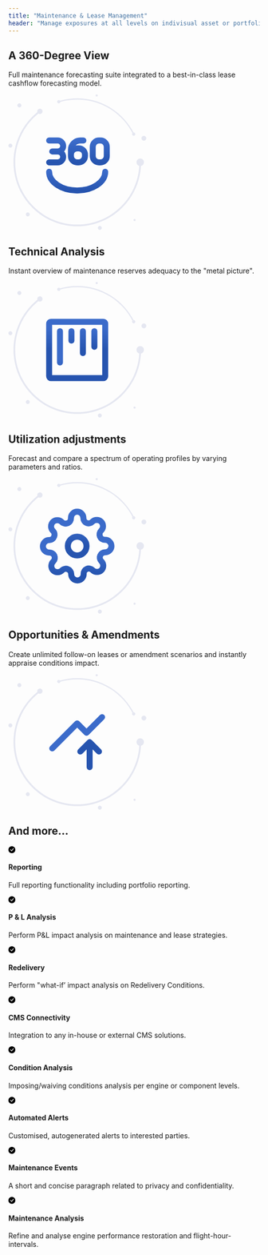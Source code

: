 ```yaml
---
title: "Maintenance & Lease Management"
header: "Manage exposures at all levels on indivisual asset or portfolio basis"
---
```


<!-- Start marketing section -->
<article class="section__product section__spacing-3">
  <div class="container">
  <div class="row gx-lg-5 featurette">
    <div class="col-md-7">
      <h2 class="h1">A 360-Degree View</h2>
      <p class="display-7">Full maintenance forecasting suite integrated to a best-in-class lease cashflow forecasting model.</p>
    </div>
    <div class="card col-md-5">
      <svg width="277" height="272" viewBox="0 0 277 272" fill="none" xmlns="http://www.w3.org/2000/svg">
<path fill-rule="evenodd" clip-rule="evenodd" d="M26.13 22.071C26.13 19.8221 24.3106 18 22.065 18C19.8211 18 18 19.8221 18 22.071C18 24.32 19.8211 26.142 22.065 26.142C24.3106 26.142 26.13 24.32 26.13 22.071Z" fill="#E5E7F1"/>
<path fill-rule="evenodd" clip-rule="evenodd" d="M7.95607 102.496C7.95607 100.296 6.17423 98.5122 3.97804 98.5122C1.78185 98.5122 0 100.296 0 102.496C0 104.696 1.78185 106.48 3.97804 106.48C6.17423 106.48 7.95607 104.696 7.95607 102.496Z" fill="#E5E7F1"/>
<path fill-rule="evenodd" clip-rule="evenodd" d="M187.394 267.033C187.394 264.832 185.612 263.049 183.416 263.049C181.22 263.049 179.438 264.832 179.438 267.033C179.438 269.232 181.22 271.015 183.416 271.015C185.612 271.015 187.394 269.232 187.394 267.033Z" fill="#E5E7F1"/>
<path fill-rule="evenodd" clip-rule="evenodd" d="M138.225 263.784C104.048 263.784 71.9183 250.456 47.7517 226.253C23.5868 202.051 10.2783 169.874 10.2783 135.648C10.2783 114.981 15.039 95.2519 24.4325 77.0085C33.3912 59.6053 46.4558 44.2367 62.2145 32.5638C62.9715 32.0022 64.0423 32.1625 64.6033 32.9217C65.1626 33.6813 65.004 34.7523 64.2452 35.3141C48.906 46.6768 36.1893 61.6365 27.4676 78.576C18.3282 96.3299 13.6937 115.532 13.6937 135.648C13.6937 168.96 26.6474 200.278 50.1678 223.835C73.6882 247.39 104.962 260.363 138.225 260.363C171.489 260.363 202.76 247.39 226.281 223.835C249.803 200.278 262.755 168.96 262.755 135.648C262.755 134.703 263.52 133.937 264.463 133.937C265.406 133.937 266.172 134.703 266.172 135.648C266.172 169.874 252.862 202.051 228.697 226.253C204.53 250.456 172.401 263.784 138.225 263.784Z" fill="#E5E7F1"/>
<path fill-rule="evenodd" clip-rule="evenodd" d="M271.935 135.648C271.935 131.515 268.59 128.165 264.463 128.165C260.337 128.165 256.992 131.515 256.992 135.648C256.992 139.78 260.337 143.131 264.463 143.131C268.59 143.131 271.935 139.78 271.935 135.648Z" fill="#E5E7F1"/>
<path fill-rule="evenodd" clip-rule="evenodd" d="M68.5131 33.9386C68.5131 31.0165 66.1464 28.6475 63.229 28.6475C60.3115 28.6475 57.9465 31.0165 57.9465 33.9386C57.9465 36.8607 60.3115 39.2297 63.229 39.2297C66.1464 39.2297 68.5131 36.8607 68.5131 33.9386Z" fill="#E5E7F1"/>
<path fill-rule="evenodd" clip-rule="evenodd" d="M42.893 239.952C42.893 237.77 41.1265 236 38.9473 236C36.7665 236 35 237.77 35 239.952C35 242.136 36.7665 243.905 38.9473 243.905C41.1265 243.905 42.893 242.136 42.893 239.952Z" fill="#E5E7F1"/>
<path fill-rule="evenodd" clip-rule="evenodd" d="M251.405 80.8065C250.955 80.8065 250.524 80.5574 250.311 80.1269C240.118 59.5273 224.459 42.1241 205.03 29.7992C185.068 17.1365 161.967 10.4435 138.225 10.4435C125.701 10.4435 113.34 12.292 101.483 15.9373C100.839 16.1337 100.157 15.7728 99.9587 15.128C99.7609 14.4827 100.124 13.7993 100.767 13.6012C112.856 9.88472 125.459 8 138.225 8C162.431 8 185.984 14.8241 206.336 27.7348C226.142 40.2995 242.106 58.0411 252.497 79.042C252.797 79.6465 252.55 80.3796 251.946 80.6793C251.772 80.7657 251.586 80.8065 251.405 80.8065Z" fill="#E5E7F1"/>
<path fill-rule="evenodd" clip-rule="evenodd" d="M104.384 14.7694C104.384 12.9679 102.924 11.5073 101.125 11.5073C99.3263 11.5073 97.8684 12.9679 97.8684 14.7694C97.8684 16.571 99.3263 18.0314 101.125 18.0314C102.924 18.0314 104.384 16.571 104.384 14.7694Z" fill="#E5E7F1"/>
<path fill-rule="evenodd" clip-rule="evenodd" d="M254.661 79.5842C254.661 77.7826 253.203 76.3223 251.404 76.3223C249.605 76.3223 248.147 77.7826 248.147 79.5842C248.147 81.3857 249.605 82.8461 251.404 82.8461C253.203 82.8461 254.661 81.3857 254.661 79.5842Z" fill="#E5E7F1"/>
<path fill-rule="evenodd" clip-rule="evenodd" d="M276.661 87.8386C276.661 85.1661 274.499 83 271.831 83C269.162 83 267 85.1661 267 87.8386C267 90.5111 269.162 92.6763 271.831 92.6763C274.499 92.6763 276.661 90.5111 276.661 87.8386Z" fill="#E5E7F1"/>
<path fill-rule="evenodd" clip-rule="evenodd" d="M255.329 251.167C255.329 249.97 254.361 249 253.164 249C251.969 249 251 249.97 251 251.167C251 252.364 251.969 253.336 253.164 253.336C254.361 253.336 255.329 252.364 255.329 251.167Z" fill="#E5E7F1"/>
<path fill-rule="evenodd" clip-rule="evenodd" d="M179.329 2.16699C179.329 0.969938 178.361 0 177.164 0C175.969 0 175 0.969938 175 2.16699C175 3.36405 175.969 4.33568 177.164 4.33568C178.361 4.33568 179.329 3.36405 179.329 2.16699Z" fill="#E5E7F1"/>
<path d="M88 114.125H98.9375M98.9375 114.125C104.978 114.125 109.875 119.022 109.875 125.062C109.875 131.103 104.978 136 98.9375 136H81.75M98.9375 114.125C104.978 114.125 109.875 109.228 109.875 103.188C109.875 97.1469 104.978 92.25 98.9375 92.25H81.75" stroke="url(#paint0_linear_372_2437)" stroke-width="12" stroke-linecap="round" stroke-linejoin="round"/>
<path d="M194.25 154.75C194.25 175.461 169.066 192.25 138 192.25C106.934 192.25 81.75 175.461 81.75 154.75" stroke="url(#paint1_linear_372_2437)" stroke-width="12" stroke-linecap="round" stroke-linejoin="round"/>
<path d="M150.5 92.25H144.25C133.894 92.25 125.5 100.645 125.5 111V123.5M125.5 123.5C125.5 130.404 131.096 136 138 136H141.125C148.029 136 153.625 130.404 153.625 123.5V120.375C153.625 113.471 148.029 107.875 141.125 107.875H138C131.096 107.875 125.5 113.471 125.5 120.375V123.5Z" stroke="url(#paint2_linear_372_2437)" stroke-width="12" stroke-linecap="round" stroke-linejoin="round"/>
<path d="M169.25 114.125V104.75C169.25 97.8464 174.846 92.25 181.75 92.25H184.875C191.779 92.25 197.375 97.8464 197.375 104.75V114.125V123.5C197.375 130.404 191.779 136 184.875 136H181.75C174.846 136 169.25 130.404 169.25 123.5V114.125Z" stroke="url(#paint3_linear_372_2437)" stroke-width="12" stroke-linecap="round" stroke-linejoin="round"/>
<defs>
<linearGradient id="paint0_linear_372_2437" x1="95.8125" y1="92.25" x2="95.8125" y2="136" gradientUnits="userSpaceOnUse">
<stop stop-color="#3B6BCA"/>
<stop offset="1" stop-color="#2654AF"/>
</linearGradient>
<linearGradient id="paint1_linear_372_2437" x1="138" y1="154.75" x2="138" y2="192.25" gradientUnits="userSpaceOnUse">
<stop stop-color="#3B6BCA"/>
<stop offset="1" stop-color="#2654AF"/>
</linearGradient>
<linearGradient id="paint2_linear_372_2437" x1="139.562" y1="92.25" x2="139.562" y2="136" gradientUnits="userSpaceOnUse">
<stop stop-color="#3B6BCA"/>
<stop offset="1" stop-color="#2654AF"/>
</linearGradient>
<linearGradient id="paint3_linear_372_2437" x1="183.312" y1="92.25" x2="183.312" y2="136" gradientUnits="userSpaceOnUse">
<stop stop-color="#3B6BCA"/>
<stop offset="1" stop-color="#2654AF"/>
</linearGradient>
</defs>
</svg>
    </div>
  </div>
  </div>
</article>

<article class="section__product section__spacing-3">
  <div class="container">
  <div class="row gx-lg-5 featurette">
    <div class="col-md-7 order-md-2">
      <h2 class="h1">Technical Analysis</h2>
      <p class="display-7">Instant overview of maintenance reserves adequacy to the "metal picture".</p>
    </div>
    <div class="card col-md-5 order-md-1">
    <svg width="277" height="272" viewBox="0 0 277 272" fill="none" xmlns="http://www.w3.org/2000/svg">
<path fill-rule="evenodd" clip-rule="evenodd" d="M26.13 22.071C26.13 19.8221 24.3106 18 22.065 18C19.8211 18 18 19.8221 18 22.071C18 24.32 19.8211 26.142 22.065 26.142C24.3106 26.142 26.13 24.32 26.13 22.071Z" fill="#E5E7F1"/>
<path fill-rule="evenodd" clip-rule="evenodd" d="M7.95607 102.496C7.95607 100.296 6.17423 98.5122 3.97804 98.5122C1.78185 98.5122 0 100.296 0 102.496C0 104.696 1.78185 106.48 3.97804 106.48C6.17423 106.48 7.95607 104.696 7.95607 102.496Z" fill="#E5E7F1"/>
<path fill-rule="evenodd" clip-rule="evenodd" d="M187.394 267.033C187.394 264.832 185.612 263.049 183.416 263.049C181.22 263.049 179.438 264.832 179.438 267.033C179.438 269.232 181.22 271.015 183.416 271.015C185.612 271.015 187.394 269.232 187.394 267.033Z" fill="#E5E7F1"/>
<path fill-rule="evenodd" clip-rule="evenodd" d="M138.225 263.784C104.048 263.784 71.9183 250.456 47.7517 226.253C23.5868 202.051 10.2783 169.874 10.2783 135.648C10.2783 114.981 15.039 95.2519 24.4325 77.0085C33.3912 59.6053 46.4558 44.2367 62.2145 32.5638C62.9715 32.0022 64.0423 32.1625 64.6033 32.9217C65.1626 33.6813 65.004 34.7523 64.2452 35.3141C48.906 46.6768 36.1893 61.6365 27.4676 78.576C18.3282 96.3299 13.6937 115.532 13.6937 135.648C13.6937 168.96 26.6474 200.278 50.1678 223.835C73.6882 247.39 104.962 260.363 138.225 260.363C171.489 260.363 202.76 247.39 226.281 223.835C249.803 200.278 262.755 168.96 262.755 135.648C262.755 134.703 263.52 133.937 264.463 133.937C265.406 133.937 266.172 134.703 266.172 135.648C266.172 169.874 252.862 202.051 228.697 226.253C204.53 250.456 172.401 263.784 138.225 263.784Z" fill="#E5E7F1"/>
<path fill-rule="evenodd" clip-rule="evenodd" d="M271.935 135.648C271.935 131.515 268.59 128.165 264.463 128.165C260.337 128.165 256.992 131.515 256.992 135.648C256.992 139.78 260.337 143.131 264.463 143.131C268.59 143.131 271.935 139.78 271.935 135.648Z" fill="#E5E7F1"/>
<path fill-rule="evenodd" clip-rule="evenodd" d="M68.5131 33.9386C68.5131 31.0165 66.1464 28.6475 63.229 28.6475C60.3115 28.6475 57.9465 31.0165 57.9465 33.9386C57.9465 36.8607 60.3115 39.2297 63.229 39.2297C66.1464 39.2297 68.5131 36.8607 68.5131 33.9386Z" fill="#E5E7F1"/>
<path fill-rule="evenodd" clip-rule="evenodd" d="M42.893 239.952C42.893 237.77 41.1265 236 38.9473 236C36.7665 236 35 237.77 35 239.952C35 242.136 36.7665 243.905 38.9473 243.905C41.1265 243.905 42.893 242.136 42.893 239.952Z" fill="#E5E7F1"/>
<path fill-rule="evenodd" clip-rule="evenodd" d="M251.405 80.8065C250.955 80.8065 250.524 80.5574 250.311 80.1269C240.118 59.5273 224.459 42.1241 205.03 29.7992C185.068 17.1365 161.967 10.4435 138.225 10.4435C125.701 10.4435 113.34 12.292 101.483 15.9373C100.839 16.1337 100.157 15.7728 99.9587 15.128C99.7609 14.4827 100.124 13.7993 100.767 13.6012C112.856 9.88472 125.459 8 138.225 8C162.431 8 185.984 14.8241 206.336 27.7348C226.142 40.2995 242.106 58.0411 252.497 79.042C252.797 79.6465 252.55 80.3796 251.946 80.6793C251.772 80.7657 251.586 80.8065 251.405 80.8065Z" fill="#E5E7F1"/>
<path fill-rule="evenodd" clip-rule="evenodd" d="M104.384 14.7694C104.384 12.9679 102.924 11.5073 101.125 11.5073C99.3263 11.5073 97.8684 12.9679 97.8684 14.7694C97.8684 16.571 99.3263 18.0314 101.125 18.0314C102.924 18.0314 104.384 16.571 104.384 14.7694Z" fill="#E5E7F1"/>
<path fill-rule="evenodd" clip-rule="evenodd" d="M254.661 79.5842C254.661 77.7826 253.203 76.3223 251.404 76.3223C249.605 76.3223 248.147 77.7826 248.147 79.5842C248.147 81.3857 249.605 82.8461 251.404 82.8461C253.203 82.8461 254.661 81.3857 254.661 79.5842Z" fill="#E5E7F1"/>
<path fill-rule="evenodd" clip-rule="evenodd" d="M276.661 87.8386C276.661 85.1661 274.499 83 271.831 83C269.162 83 267 85.1661 267 87.8386C267 90.5111 269.162 92.6763 271.831 92.6763C274.499 92.6763 276.661 90.5111 276.661 87.8386Z" fill="#E5E7F1"/>
<path fill-rule="evenodd" clip-rule="evenodd" d="M255.329 251.167C255.329 249.97 254.361 249 253.164 249C251.969 249 251 249.97 251 251.167C251 252.364 251.969 253.336 253.164 253.336C254.361 253.336 255.329 252.364 255.329 251.167Z" fill="#E5E7F1"/>
<path fill-rule="evenodd" clip-rule="evenodd" d="M179.329 2.16699C179.329 0.969938 178.361 0 177.164 0C175.969 0 175 0.969938 175 2.16699C175 3.36405 175.969 4.33568 177.164 4.33568C178.361 4.33568 179.329 3.36405 179.329 2.16699Z" fill="#E5E7F1"/>
<path d="M81.75 83.5V188.5C81.75 190.571 83.4289 192.25 85.5 192.25H190.5C192.571 192.25 194.25 190.571 194.25 188.5V83.5C194.25 81.4289 192.571 79.75 190.5 79.75H85.5C83.4289 79.75 81.75 81.4289 81.75 83.5Z" stroke="url(#paint0_linear_372_2437)" stroke-width="12" stroke-linecap="round" stroke-linejoin="round"/>
<path d="M103.5 98.5V161" stroke="url(#paint1_linear_372_2437)" stroke-width="12" stroke-linecap="round" stroke-linejoin="round"/>
<path d="M126.5 98.5V117.25" stroke="url(#paint2_linear_372_2437)" stroke-width="12" stroke-linecap="round" stroke-linejoin="round"/>
<path d="M149.5 98.5V142.25" stroke="url(#paint3_linear_372_2437)" stroke-width="12" stroke-linecap="round" stroke-linejoin="round"/>
<path d="M172.5 98.5V129.75" stroke="url(#paint4_linear_372_2437)" stroke-width="12" stroke-linecap="round" stroke-linejoin="round"/>
<defs>
<linearGradient id="paint0_linear_372_2437" x1="138" y1="79.75" x2="138" y2="192.25" gradientUnits="userSpaceOnUse">
<stop stop-color="#3B6BCA"/>
<stop offset="1" stop-color="#2654AF"/>
</linearGradient>
<linearGradient id="paint1_linear_372_2437" x1="104" y1="98.5" x2="104" y2="161" gradientUnits="userSpaceOnUse">
<stop stop-color="#3B6BCA"/>
<stop offset="1" stop-color="#2654AF"/>
</linearGradient>
<linearGradient id="paint2_linear_372_2437" x1="127" y1="98.5" x2="127" y2="117.25" gradientUnits="userSpaceOnUse">
<stop stop-color="#3B6BCA"/>
<stop offset="1" stop-color="#2654AF"/>
</linearGradient>
<linearGradient id="paint3_linear_372_2437" x1="150" y1="98.5" x2="150" y2="142.25" gradientUnits="userSpaceOnUse">
<stop stop-color="#3B6BCA"/>
<stop offset="1" stop-color="#2654AF"/>
</linearGradient>
<linearGradient id="paint4_linear_372_2437" x1="173" y1="98.5" x2="173" y2="129.75" gradientUnits="userSpaceOnUse">
<stop stop-color="#3B6BCA"/>
<stop offset="1" stop-color="#2654AF"/>
</linearGradient>
</defs>
</svg>
    </div>
  </div>
  </div>
</article>

<article class="section__product section__spacing-3">
<div class="container">
  <div class="row gx-lg-5 featurette">
    <div class="col-md-7">
      <h2 class="h1">Utilization adjustments</h2>
      <p class="display-7">Forecast and compare a spectrum of operating profiles by varying parameters and ratios.</p>
    </div>
    <div class="card col-md-5">
    <svg width="277" height="272" viewBox="0 0 277 272" fill="none" xmlns="http://www.w3.org/2000/svg">
<path fill-rule="evenodd" clip-rule="evenodd" d="M26.13 22.071C26.13 19.8221 24.3106 18 22.065 18C19.8211 18 18 19.8221 18 22.071C18 24.32 19.8211 26.142 22.065 26.142C24.3106 26.142 26.13 24.32 26.13 22.071Z" fill="#E5E7F1"/>
<path fill-rule="evenodd" clip-rule="evenodd" d="M7.95607 102.496C7.95607 100.296 6.17423 98.5122 3.97804 98.5122C1.78185 98.5122 0 100.296 0 102.496C0 104.696 1.78185 106.48 3.97804 106.48C6.17423 106.48 7.95607 104.696 7.95607 102.496Z" fill="#E5E7F1"/>
<path fill-rule="evenodd" clip-rule="evenodd" d="M187.394 267.033C187.394 264.832 185.612 263.049 183.416 263.049C181.22 263.049 179.438 264.832 179.438 267.033C179.438 269.232 181.22 271.015 183.416 271.015C185.612 271.015 187.394 269.232 187.394 267.033Z" fill="#E5E7F1"/>
<path fill-rule="evenodd" clip-rule="evenodd" d="M138.225 263.784C104.048 263.784 71.9183 250.456 47.7517 226.253C23.5868 202.051 10.2783 169.874 10.2783 135.648C10.2783 114.981 15.039 95.2519 24.4325 77.0085C33.3912 59.6053 46.4558 44.2367 62.2145 32.5638C62.9715 32.0022 64.0423 32.1625 64.6033 32.9217C65.1626 33.6813 65.004 34.7523 64.2452 35.3141C48.906 46.6768 36.1893 61.6365 27.4676 78.576C18.3282 96.3299 13.6937 115.532 13.6937 135.648C13.6937 168.96 26.6474 200.278 50.1678 223.835C73.6882 247.39 104.962 260.363 138.225 260.363C171.489 260.363 202.76 247.39 226.281 223.835C249.803 200.278 262.755 168.96 262.755 135.648C262.755 134.703 263.52 133.937 264.463 133.937C265.406 133.937 266.172 134.703 266.172 135.648C266.172 169.874 252.862 202.051 228.697 226.253C204.53 250.456 172.401 263.784 138.225 263.784Z" fill="#E5E7F1"/>
<path fill-rule="evenodd" clip-rule="evenodd" d="M271.935 135.648C271.935 131.515 268.59 128.165 264.463 128.165C260.337 128.165 256.992 131.515 256.992 135.648C256.992 139.78 260.337 143.131 264.463 143.131C268.59 143.131 271.935 139.78 271.935 135.648Z" fill="#E5E7F1"/>
<path fill-rule="evenodd" clip-rule="evenodd" d="M68.5131 33.9386C68.5131 31.0165 66.1464 28.6475 63.229 28.6475C60.3115 28.6475 57.9465 31.0165 57.9465 33.9386C57.9465 36.8607 60.3115 39.2297 63.229 39.2297C66.1464 39.2297 68.5131 36.8607 68.5131 33.9386Z" fill="#E5E7F1"/>
<path fill-rule="evenodd" clip-rule="evenodd" d="M42.893 239.952C42.893 237.77 41.1265 236 38.9473 236C36.7665 236 35 237.77 35 239.952C35 242.136 36.7665 243.905 38.9473 243.905C41.1265 243.905 42.893 242.136 42.893 239.952Z" fill="#E5E7F1"/>
<path fill-rule="evenodd" clip-rule="evenodd" d="M251.405 80.8065C250.955 80.8065 250.524 80.5574 250.311 80.1269C240.118 59.5273 224.459 42.1241 205.03 29.7992C185.068 17.1365 161.967 10.4435 138.225 10.4435C125.701 10.4435 113.34 12.292 101.483 15.9373C100.839 16.1337 100.157 15.7728 99.9587 15.128C99.7609 14.4827 100.124 13.7993 100.767 13.6012C112.856 9.88472 125.459 8 138.225 8C162.431 8 185.984 14.8241 206.336 27.7348C226.142 40.2995 242.106 58.0411 252.497 79.042C252.797 79.6465 252.55 80.3796 251.946 80.6793C251.772 80.7657 251.586 80.8065 251.405 80.8065Z" fill="#E5E7F1"/>
<path fill-rule="evenodd" clip-rule="evenodd" d="M104.384 14.7694C104.384 12.9679 102.924 11.5073 101.125 11.5073C99.3263 11.5073 97.8684 12.9679 97.8684 14.7694C97.8684 16.571 99.3263 18.0314 101.125 18.0314C102.924 18.0314 104.384 16.571 104.384 14.7694Z" fill="#E5E7F1"/>
<path fill-rule="evenodd" clip-rule="evenodd" d="M254.661 79.5842C254.661 77.7826 253.203 76.3223 251.404 76.3223C249.605 76.3223 248.147 77.7826 248.147 79.5842C248.147 81.3857 249.605 82.8461 251.404 82.8461C253.203 82.8461 254.661 81.3857 254.661 79.5842Z" fill="#E5E7F1"/>
<path fill-rule="evenodd" clip-rule="evenodd" d="M276.661 87.8386C276.661 85.1661 274.499 83 271.831 83C269.162 83 267 85.1661 267 87.8386C267 90.5111 269.162 92.6763 271.831 92.6763C274.499 92.6763 276.661 90.5111 276.661 87.8386Z" fill="#E5E7F1"/>
<path fill-rule="evenodd" clip-rule="evenodd" d="M255.329 251.167C255.329 249.97 254.361 249 253.164 249C251.969 249 251 249.97 251 251.167C251 252.364 251.969 253.336 253.164 253.336C254.361 253.336 255.329 252.364 255.329 251.167Z" fill="#E5E7F1"/>
<path fill-rule="evenodd" clip-rule="evenodd" d="M179.329 2.16699C179.329 0.969938 178.361 0 177.164 0C175.969 0 175 0.969938 175 2.16699C175 3.36405 175.969 4.33568 177.164 4.33568C178.361 4.33568 179.329 3.36405 179.329 2.16699Z" fill="#E5E7F1"/>
<path d="M138 154.75C148.355 154.75 156.75 146.355 156.75 136C156.75 125.645 148.355 117.25 138 117.25C127.645 117.25 119.25 125.645 119.25 136C119.25 146.355 127.645 154.75 138 154.75Z" stroke="url(#paint0_linear_372_2437)" stroke-width="12" stroke-linecap="round" stroke-linejoin="round"/>
<path d="M184.25 154.75C183.418 156.635 183.17 158.726 183.537 160.754C183.905 162.781 184.872 164.652 186.312 166.125L186.688 166.5C187.85 167.661 188.772 169.04 189.401 170.557C190.03 172.074 190.354 173.701 190.354 175.344C190.354 176.986 190.03 178.613 189.401 180.131C188.772 181.648 187.85 183.027 186.688 184.187C185.527 185.35 184.148 186.272 182.631 186.901C181.113 187.53 179.486 187.854 177.844 187.854C176.201 187.854 174.574 187.53 173.057 186.901C171.54 186.272 170.161 185.35 169 184.187L168.625 183.812C167.152 182.372 165.281 181.405 163.254 181.037C161.226 180.67 159.135 180.918 157.25 181.75C155.401 182.542 153.825 183.858 152.714 185.535C151.604 187.211 151.008 189.176 151 191.187V192.25C151 195.565 149.683 198.745 147.339 201.089C144.995 203.433 141.815 204.75 138.5 204.75C135.185 204.75 132.005 203.433 129.661 201.089C127.317 198.745 126 195.565 126 192.25V191.687C125.952 189.619 125.282 187.612 124.078 185.929C122.874 184.246 121.192 182.964 119.25 182.25C117.365 181.418 115.274 181.17 113.246 181.537C111.219 181.905 109.348 182.872 107.875 184.312L107.5 184.688C106.339 185.85 104.96 186.772 103.443 187.401C101.926 188.03 100.299 188.354 98.6562 188.354C97.0136 188.354 95.387 188.03 93.8695 187.401C92.352 186.772 90.9734 185.85 89.8125 184.688C88.6503 183.527 87.7283 182.148 87.0993 180.631C86.4702 179.113 86.1464 177.486 86.1464 175.844C86.1464 174.201 86.4702 172.574 87.0993 171.057C87.7283 169.54 88.6503 168.161 89.8125 167L90.1875 166.625C91.6284 165.152 92.5949 163.281 92.9625 161.254C93.3301 159.226 93.082 157.135 92.25 155.25C91.4577 153.401 90.1422 151.825 88.4654 150.714C86.7886 149.604 84.8237 149.008 82.8125 149H81.75C78.4348 149 75.2554 147.683 72.9112 145.339C70.567 142.995 69.25 139.815 69.25 136.5C69.25 133.185 70.567 130.005 72.9112 127.661C75.2554 125.317 78.4348 124 81.75 124H82.3125C84.3812 123.952 86.3875 123.282 88.0706 122.078C89.7537 120.874 91.0357 119.192 91.75 117.25C92.582 115.365 92.8301 113.274 92.4625 111.246C92.0949 109.219 91.1284 107.348 89.6875 105.875L89.3125 105.5C88.1503 104.339 87.2283 102.96 86.5993 101.443C85.9702 99.9255 85.6464 98.2989 85.6464 96.6562C85.6464 95.0136 85.9702 93.387 86.5993 91.8695C87.2283 90.352 88.1503 88.9734 89.3125 87.8125C90.4734 86.6503 91.852 85.7283 93.3695 85.0993C94.887 84.4702 96.5136 84.1464 98.1562 84.1464C99.7989 84.1464 101.426 84.4702 102.943 85.0993C104.46 85.7283 105.839 86.6503 107 87.8125L107.375 88.1875C108.848 89.6284 110.719 90.5949 112.746 90.9625C114.774 91.3301 116.865 91.082 118.75 90.25H119.25C121.099 89.4577 122.675 88.1422 123.786 86.4654C124.896 84.7886 125.492 82.8237 125.5 80.8125V79.75C125.5 76.4348 126.817 73.2554 129.161 70.9112C131.505 68.567 134.685 67.25 138 67.25C141.315 67.25 144.495 68.567 146.839 70.9112C149.183 73.2554 150.5 76.4348 150.5 79.75V80.3125C150.508 82.3237 151.104 84.2886 152.214 85.9654C153.325 87.6422 154.901 88.9577 156.75 89.75C158.635 90.582 160.726 90.8301 162.754 90.4625C164.781 90.0949 166.652 89.1284 168.125 87.6875L168.5 87.3125C169.661 86.1503 171.04 85.2283 172.557 84.5993C174.074 83.9702 175.701 83.6464 177.344 83.6464C178.986 83.6464 180.613 83.9702 182.131 84.5993C183.648 85.2283 185.027 86.1503 186.187 87.3125C187.35 88.4734 188.272 89.852 188.901 91.3695C189.53 92.887 189.854 94.5136 189.854 96.1562C189.854 97.7989 189.53 99.4255 188.901 100.943C188.272 102.46 187.35 103.839 186.187 105L185.812 105.375C184.372 106.848 183.405 108.719 183.037 110.746C182.67 112.774 182.918 114.865 183.75 116.75V117.25C184.542 119.099 185.858 120.675 187.535 121.786C189.211 122.896 191.176 123.492 193.187 123.5H194.25C197.565 123.5 200.745 124.817 203.089 127.161C205.433 129.505 206.75 132.685 206.75 136C206.75 139.315 205.433 142.495 203.089 144.839C200.745 147.183 197.565 148.5 194.25 148.5H193.687C191.676 148.508 189.711 149.104 188.035 150.214C186.358 151.325 185.042 152.901 184.25 154.75V154.75Z" stroke="url(#paint1_linear_372_2437)" stroke-width="12" stroke-linecap="round" stroke-linejoin="round"/>
<defs>
<linearGradient id="paint0_linear_372_2437" x1="138" y1="117.25" x2="138" y2="154.75" gradientUnits="userSpaceOnUse">
<stop stop-color="#3B6BCA"/>
<stop offset="1" stop-color="#2654AF"/>
</linearGradient>
<linearGradient id="paint1_linear_372_2437" x1="138" y1="67.25" x2="138" y2="204.75" gradientUnits="userSpaceOnUse">
<stop stop-color="#3B6BCA"/>
<stop offset="1" stop-color="#2654AF"/>
</linearGradient>
</defs>
</svg>
    </div>
  </div>
</div>
</article>

<article class="section__product section__spacing-3">
  <div class="container">
  <div class="row gx-lg-5 featurette">
    <div class="col-md-7 order-md-2">
      <h2 class="h1">Opportunities & Amendments</h2>
      <p class="display-7">Create unlimited follow-on leases or amendment scenarios and instantly appraise conditions impact.</p>
    </div>
    <div class="card col-md-5 order-md-1">
    <svg width="277" height="272" viewBox="0 0 277 272" fill="none" xmlns="http://www.w3.org/2000/svg">
<path fill-rule="evenodd" clip-rule="evenodd" d="M26.13 22.071C26.13 19.8221 24.3106 18 22.065 18C19.8211 18 18 19.8221 18 22.071C18 24.32 19.8211 26.142 22.065 26.142C24.3106 26.142 26.13 24.32 26.13 22.071Z" fill="#E5E7F1"/>
<path fill-rule="evenodd" clip-rule="evenodd" d="M7.95607 102.496C7.95607 100.296 6.17423 98.5122 3.97804 98.5122C1.78185 98.5122 0 100.296 0 102.496C0 104.696 1.78185 106.48 3.97804 106.48C6.17423 106.48 7.95607 104.696 7.95607 102.496Z" fill="#E5E7F1"/>
<path fill-rule="evenodd" clip-rule="evenodd" d="M187.394 267.033C187.394 264.832 185.612 263.049 183.416 263.049C181.22 263.049 179.438 264.832 179.438 267.033C179.438 269.232 181.22 271.015 183.416 271.015C185.612 271.015 187.394 269.232 187.394 267.033Z" fill="#E5E7F1"/>
<path fill-rule="evenodd" clip-rule="evenodd" d="M138.225 263.784C104.048 263.784 71.9183 250.456 47.7517 226.253C23.5868 202.051 10.2783 169.874 10.2783 135.648C10.2783 114.981 15.039 95.2519 24.4325 77.0085C33.3912 59.6053 46.4558 44.2367 62.2145 32.5638C62.9715 32.0022 64.0423 32.1625 64.6033 32.9217C65.1626 33.6813 65.004 34.7523 64.2452 35.3141C48.906 46.6768 36.1893 61.6365 27.4676 78.576C18.3282 96.3299 13.6937 115.532 13.6937 135.648C13.6937 168.96 26.6474 200.278 50.1678 223.835C73.6882 247.39 104.962 260.363 138.225 260.363C171.489 260.363 202.76 247.39 226.281 223.835C249.803 200.278 262.755 168.96 262.755 135.648C262.755 134.703 263.52 133.937 264.463 133.937C265.406 133.937 266.172 134.703 266.172 135.648C266.172 169.874 252.862 202.051 228.697 226.253C204.53 250.456 172.401 263.784 138.225 263.784Z" fill="#E5E7F1"/>
<path fill-rule="evenodd" clip-rule="evenodd" d="M271.935 135.648C271.935 131.515 268.59 128.165 264.463 128.165C260.337 128.165 256.992 131.515 256.992 135.648C256.992 139.78 260.337 143.131 264.463 143.131C268.59 143.131 271.935 139.78 271.935 135.648Z" fill="#E5E7F1"/>
<path fill-rule="evenodd" clip-rule="evenodd" d="M68.5131 33.9386C68.5131 31.0165 66.1464 28.6475 63.229 28.6475C60.3115 28.6475 57.9465 31.0165 57.9465 33.9386C57.9465 36.8607 60.3115 39.2297 63.229 39.2297C66.1464 39.2297 68.5131 36.8607 68.5131 33.9386Z" fill="#E5E7F1"/>
<path fill-rule="evenodd" clip-rule="evenodd" d="M42.893 239.952C42.893 237.77 41.1265 236 38.9473 236C36.7665 236 35 237.77 35 239.952C35 242.136 36.7665 243.905 38.9473 243.905C41.1265 243.905 42.893 242.136 42.893 239.952Z" fill="#E5E7F1"/>
<path fill-rule="evenodd" clip-rule="evenodd" d="M251.405 80.8065C250.955 80.8065 250.524 80.5574 250.311 80.1269C240.118 59.5273 224.459 42.1241 205.03 29.7992C185.068 17.1365 161.967 10.4435 138.225 10.4435C125.701 10.4435 113.34 12.292 101.483 15.9373C100.839 16.1337 100.157 15.7728 99.9587 15.128C99.7609 14.4827 100.124 13.7993 100.767 13.6012C112.856 9.88472 125.459 8 138.225 8C162.431 8 185.984 14.8241 206.336 27.7348C226.142 40.2995 242.106 58.0411 252.497 79.042C252.797 79.6465 252.55 80.3796 251.946 80.6793C251.772 80.7657 251.586 80.8065 251.405 80.8065Z" fill="#E5E7F1"/>
<path fill-rule="evenodd" clip-rule="evenodd" d="M104.384 14.7694C104.384 12.9679 102.924 11.5073 101.125 11.5073C99.3263 11.5073 97.8684 12.9679 97.8684 14.7694C97.8684 16.571 99.3263 18.0314 101.125 18.0314C102.924 18.0314 104.384 16.571 104.384 14.7694Z" fill="#E5E7F1"/>
<path fill-rule="evenodd" clip-rule="evenodd" d="M254.661 79.5842C254.661 77.7826 253.203 76.3223 251.404 76.3223C249.605 76.3223 248.147 77.7826 248.147 79.5842C248.147 81.3857 249.605 82.8461 251.404 82.8461C253.203 82.8461 254.661 81.3857 254.661 79.5842Z" fill="#E5E7F1"/>
<path fill-rule="evenodd" clip-rule="evenodd" d="M276.661 87.8386C276.661 85.1661 274.499 83 271.831 83C269.162 83 267 85.1661 267 87.8386C267 90.5111 269.162 92.6763 271.831 92.6763C274.499 92.6763 276.661 90.5111 276.661 87.8386Z" fill="#E5E7F1"/>
<path fill-rule="evenodd" clip-rule="evenodd" d="M255.329 251.167C255.329 249.97 254.361 249 253.164 249C251.969 249 251 249.97 251 251.167C251 252.364 251.969 253.336 253.164 253.336C254.361 253.336 255.329 252.364 255.329 251.167Z" fill="#E5E7F1"/>
<path fill-rule="evenodd" clip-rule="evenodd" d="M179.329 2.16699C179.329 0.969938 178.361 0 177.164 0C175.969 0 175 0.969938 175 2.16699C175 3.36405 175.969 4.33568 177.164 4.33568C178.361 4.33568 179.329 3.36405 179.329 2.16699Z" fill="#E5E7F1"/>
<path d="M163 136L144.25 154.75M163 186V136V186ZM163 136L181.75 154.75L163 136Z" stroke="url(#paint0_linear_372_2437)" stroke-width="12" stroke-linecap="round" stroke-linejoin="round"/>
<path d="M88 148.5L138 98.5L156.75 117.25L188 86" stroke="url(#paint1_linear_372_2437)" stroke-width="12" stroke-linecap="round" stroke-linejoin="round"/>
<defs>
<linearGradient id="paint0_linear_372_2437" x1="163" y1="136" x2="163" y2="186" gradientUnits="userSpaceOnUse">
<stop stop-color="#3B6BCA"/>
<stop offset="1" stop-color="#2654AF"/>
</linearGradient>
<linearGradient id="paint1_linear_372_2437" x1="138" y1="86" x2="138" y2="148.5" gradientUnits="userSpaceOnUse">
<stop stop-color="#3B6BCA"/>
<stop offset="1" stop-color="#2654AF"/>
</linearGradient>
</defs>
</svg>
    </div>
  </div>
  </div>
</article>
<!-- End marketing section -->

<article class="section__spacing-03 mt-5 mb-5 pt-5">
<div class="container">
<h2 class="h1">And more...</h2>
<div class="row g-4 py-5 row-cols-1 row-cols-lg-4">
      <div class="feature col">
        <div class="feature-icon feature-icon--success">
          <svg class="icon__check--success" xmlns="http://www.w3.org/2000/svg" width="1em" height="1em" fill="inherit" class="bi bi-check-circle-fill" viewBox="0 0 16 16">
  <path d="M16 8A8 8 0 1 1 0 8a8 8 0 0 1 16 0zm-3.97-3.03a.75.75 0 0 0-1.08.022L7.477 9.417 5.384 7.323a.75.75 0 0 0-1.06 1.06L6.97 11.03a.75.75 0 0 0 1.079-.02l3.992-4.99a.75.75 0 0 0-.01-1.05z"/>
</svg>
        </div>
        <h4>Reporting</h4>
        <p>Full reporting functionality including portfolio reporting.</p>
      </div>
      <div class="feature col">
        <div class="feature-icon feature-icon--success">
          <svg class="icon__check--success" xmlns="http://www.w3.org/2000/svg" width="1em" height="1em" fill="inherit" class="bi bi-check-circle-fill" viewBox="0 0 16 16">
  <path d="M16 8A8 8 0 1 1 0 8a8 8 0 0 1 16 0zm-3.97-3.03a.75.75 0 0 0-1.08.022L7.477 9.417 5.384 7.323a.75.75 0 0 0-1.06 1.06L6.97 11.03a.75.75 0 0 0 1.079-.02l3.992-4.99a.75.75 0 0 0-.01-1.05z"/>
</svg>
        </div>
        <h4>P &amp; L Analysis</h4>
        <p>Perform P&L impact analysis on maintenance and lease strategies.</p>
      </div>
      <div class="feature col">
        <div class="feature-icon feature-icon--success">
          <svg class="icon__check--success" xmlns="http://www.w3.org/2000/svg" width="1em" height="1em" fill="inherit" class="bi bi-check-circle-fill" viewBox="0 0 16 16">
  <path d="M16 8A8 8 0 1 1 0 8a8 8 0 0 1 16 0zm-3.97-3.03a.75.75 0 0 0-1.08.022L7.477 9.417 5.384 7.323a.75.75 0 0 0-1.06 1.06L6.97 11.03a.75.75 0 0 0 1.079-.02l3.992-4.99a.75.75 0 0 0-.01-1.05z"/>
</svg>
        </div>
        <h4>Redelivery</h4>
        <p>Perform "what-if’ impact analysis on Redelivery Conditions.</p>
      </div>
      <div class="feature col">
        <div class="feature-icon feature-icon--success">
          <svg class="icon__check--success" xmlns="http://www.w3.org/2000/svg" width="1em" height="1em" fill="inherit" class="bi bi-check-circle-fill" viewBox="0 0 16 16">
  <path d="M16 8A8 8 0 1 1 0 8a8 8 0 0 1 16 0zm-3.97-3.03a.75.75 0 0 0-1.08.022L7.477 9.417 5.384 7.323a.75.75 0 0 0-1.06 1.06L6.97 11.03a.75.75 0 0 0 1.079-.02l3.992-4.99a.75.75 0 0 0-.01-1.05z"/>
</svg>
        </div>
        <h4>CMS Connectivity</h4>
        <p>Integration to any in-house or external CMS solutions.</p>
      </div>
    <div class="feature col">
        <div class="feature-icon feature-icon--success">
          <svg class="icon__check--success" xmlns="http://www.w3.org/2000/svg" width="1em" height="1em" fill="inherit" class="bi bi-check-circle-fill" viewBox="0 0 16 16">
  <path d="M16 8A8 8 0 1 1 0 8a8 8 0 0 1 16 0zm-3.97-3.03a.75.75 0 0 0-1.08.022L7.477 9.417 5.384 7.323a.75.75 0 0 0-1.06 1.06L6.97 11.03a.75.75 0 0 0 1.079-.02l3.992-4.99a.75.75 0 0 0-.01-1.05z"/>
</svg>
        </div>
        <h4>Condition Analysis</h4>
        <p>Imposing/waiving conditions analysis per engine or component levels.</p>
      </div>
      <div class="feature col">
        <div class="feature-icon feature-icon--success">
          <svg class="icon__check--success" xmlns="http://www.w3.org/2000/svg" width="1em" height="1em" fill="inherit" class="bi bi-check-circle-fill" viewBox="0 0 16 16">
  <path d="M16 8A8 8 0 1 1 0 8a8 8 0 0 1 16 0zm-3.97-3.03a.75.75 0 0 0-1.08.022L7.477 9.417 5.384 7.323a.75.75 0 0 0-1.06 1.06L6.97 11.03a.75.75 0 0 0 1.079-.02l3.992-4.99a.75.75 0 0 0-.01-1.05z"/>
</svg>
        </div>
        <h4>Automated Alerts</h4>
        <p>Customised, autogenerated alerts to interested parties.</p>
      </div>
      <div class="feature col">
        <div class="feature-icon feature-icon--success">
          <svg class="icon__check--success" xmlns="http://www.w3.org/2000/svg" width="1em" height="1em" fill="inherit" class="bi bi-check-circle-fill" viewBox="0 0 16 16">
  <path d="M16 8A8 8 0 1 1 0 8a8 8 0 0 1 16 0zm-3.97-3.03a.75.75 0 0 0-1.08.022L7.477 9.417 5.384 7.323a.75.75 0 0 0-1.06 1.06L6.97 11.03a.75.75 0 0 0 1.079-.02l3.992-4.99a.75.75 0 0 0-.01-1.05z"/>
</svg>
        </div>
        <h4>Maintenance Events</h4>
        <p>A short and concise paragraph related to privacy and confidentiality.</p>
      </div>
      <div class="feature col">
        <div class="feature-icon feature-icon--success">
          <svg class="icon__check--success" xmlns="http://www.w3.org/2000/svg" width="1em" height="1em" fill="inherit" class="bi bi-check-circle-fill" viewBox="0 0 16 16">
  <path d="M16 8A8 8 0 1 1 0 8a8 8 0 0 1 16 0zm-3.97-3.03a.75.75 0 0 0-1.08.022L7.477 9.417 5.384 7.323a.75.75 0 0 0-1.06 1.06L6.97 11.03a.75.75 0 0 0 1.079-.02l3.992-4.99a.75.75 0 0 0-.01-1.05z"/>
</svg>
        </div>
        <h4>Maintenance Analysis</h4>
        <p>Refine and analyse engine performance restoration and flight-hour-intervals.</p>
      </div>
    </div>
</div>
</article>
